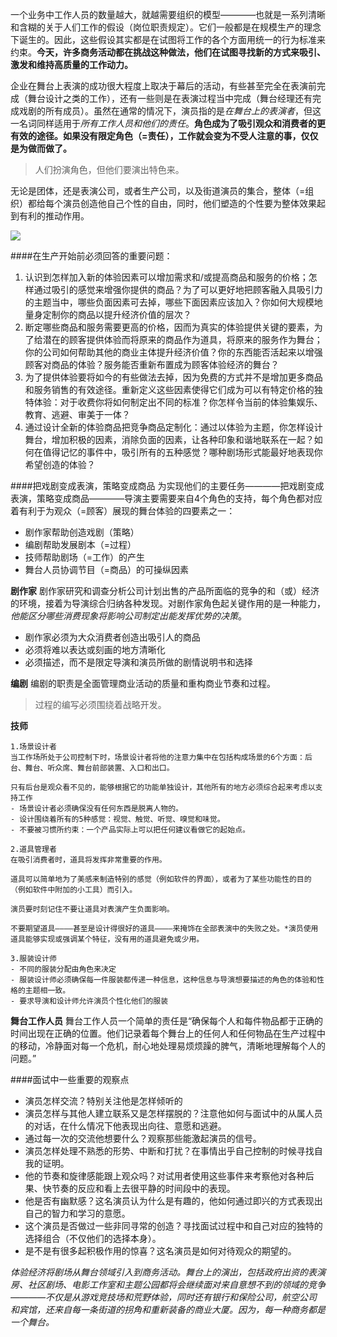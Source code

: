 一个业务中工作人员的数量越大，就越需要组织的模型————也就是一系列清晰和含糊的关于人们工作的假设（岗位职责规定）。它们一般都是在规模生产的理念下诞生的。因此，这些假设其实都是在试图将工作的各个方面用统一的行为标准来约束。**今天，许多商务活动都在挑战这种做法，他们在试图寻找新的方式来吸引、激发和维持高质量的工作动力。**

企业在舞台上表演的成功很大程度上取决于幕后的活动，有些甚至完全在表演前完成（舞台设计之类的工作），还有一些则是在表演过程当中完成（舞台经理还有完成戏剧的所有成员）。虽然在通常的情况下，演员指的是*在舞台上的表演者*，但这一名词同样适用于*所有工作人员和他们的责任*。**角色成为了吸引观众和消费者的更有效的途径。如果没有限定角色（=责任），工作就会变为不受人注意的事，仅仅是为做而做了。**

>人们扮演角色，但他们要演出特色来。

无论是团体，还是表演公司，或者生产公司，以及街道演员的集合，整体（=组织）都给每个演员创造他自己个性的自由，同时，他们塑造的个性要为整体效果起到有利的推动作用。 

![](/assets/8ED18469-518F-4DCD-9479-859FDBE70DA8.png)

####在生产开始前必须回答的重要问题：
1. 认识到怎样加入新的体验因素可以增加需求和/或提高商品和服务的价格；怎样通过吸引的感觉来增强你提供的商品？为了可以更好地把顾客融入具吸引力的主题当中，哪些负面因素可去掉，哪些下面因素应该加入？你如何大规模地量身定制你的商品以提升经济价值的层次？
2. 断定哪些商品和服务需要更高的价格，因而为真实的体验提供关键的要素，为了给潜在的顾客提供体验而将原来的商品作为道具，将原来的服务作为舞台；你的公司如何帮助其他的商业主体提升经济价值？你的东西能否活起来以增强顾客对商品的体验？服务能否重新布置成为顾客体验经济的舞台？
3. 为了提供体验要将如今的有些做法去掉，因为免费的方式并不是增加更多商品和服务销售的有效途径。重新定义这些因素使得它们成为可以有特定价格的独特体验：对于收费你将如何制定出不同的标准？你怎样令当前的体验集娱乐、教育、逃避、审美于一体？
4. 通过设计全新的体验商品把竞争商品定制化：通过以体验为主题，你怎样设计舞台，增加积极的因素，消除负面的因素，让各种印象和谐地联系在一起？如何在值得记忆的事件中，吸引所有的五种感觉？哪种剧场形式能最好地表现你希望创造的体验？

####把戏剧变成表演，策略变成商品
为实现他们的主要任务————把戏剧变成表演，策略变成商品————导演主要需要来自4个角色的支持，每个角色都对应着有利于为观众（=顾客）展现的舞台体验的四要素之一：
- 剧作家帮助创造戏剧（策略）
- 编剧帮助发展剧本（=过程）
- 技师帮助剧场（=工作）的产生
- 舞台人员协调节目（=商品）的可操纵因素

**剧作家**
剧作家研究和调查分析公司计划出售的产品所面临的竞争的和（或）经济的环境，接着为导演综合归纳各种发现。对剧作家角色起关键作用的是一种能力，*他能区分哪些消费现象将影响公司制定出能发挥优势的决策*。

- 剧作家必须为大众消费者创造出吸引人的商品
- 必须将难以表达或刻画的地方清晰化
- 必须描述，而不是限定导演和演员所做的剧情说明书和选择

**编剧**
编剧的职责是全面管理商业活动的质量和重构商业节奏和过程。

>过程的编写必须围绕着战略开发。


**技师**
````
1.场景设计者
当工作场所处于公司控制下时，场景设计者将他的注意力集中在包括构成场景的6个方面：后台、舞台、听众席、舞台前部装置、入口和出口。

只有后台是观众看不见的，能够根据它的功能单独设计，其他所有的地方必须综合起来考虑以支持工作
- 场景设计者必须确保没有任何东西是脱离人物的。
- 设计围绕着所有的5种感觉：视觉、触觉、听觉、嗅觉和味觉。 
- 不要被习惯所约束：一个产品实际上可以把任何建议看做它的起始点。
````
````
2.道具管理者
在吸引消费者时，道具将发挥非常重要的作用。

道具可以简单地为了美感来制造特别的感觉（例如软件的界面），或者为了某些功能性的目的（例如软件中附加的小工具）而引入。

演员要时刻记住不要让道具对表演产生负面影响。

不要期望道具————甚至是设计得很好的道具————来掩饰在全部表演中的失败之处。*演员使用道具能够实现或强调某个特征，没有用的道具避免或少用。
````
````
3.服装设计师
- 不同的服装分配由角色来决定
- 服装设计师必须确保每一件服装都传递一种信息，这种信息与导演想要描述的角色的体验和性格的主题相一致。
- 要求导演和设计师允许演员个性化他们的服装
````

**舞台工作人员**
舞台工作人员一个简单的责任是“确保每个人和每件物品都于正确的时间出现在正确的位置。他们记录着每个舞台上的任何人和任何物品在生产过程中的移动，冷静面对每一个危机，耐心地处理易烦烦躁的脾气，清晰地理解每个人的问题。”

####面试中一些重要的观察点
- 演员怎样交流？特别关注他是怎样倾听的
- 演员怎样与其他人建立联系又是怎样摆脱的？注意他如何与面试中的从属人员的对话，在什么情况下他表现出向往、意愿和逃避。
- 通过每一次的交流他想要什么？观察那些能激起演员的信号。
- 演员怎样处理不熟悉的形势、中断和打扰？在事情出乎自己控制的时候寻找自我的证明。
- 他的节奏和旋律感能跟上观众吗？对试用者使用这些事件来考察他对各种后果、快节奏的反应和看上去很平静的时间段中的表现。
- 他是否有幽默感？这名演员认为什么是有趣的，他如何通过即兴的方式表现出自己的智力和学习的意愿。
- 这个演员是否做过一些非同寻常的创造？寻找面试过程中和自己对应的独特的选择组合（不仅他们的选择本身）。
- 是不是有很多起积极作用的惊喜？这名演员是如何对待观众的期望的。


*体验经济将剧场从舞台领域引入到商务活动。舞台上的演出，包括政府出资的表演房、社区剧场、电影工作室和主题公园都将会继续面对来自意想不到的领域的竞争————不仅是从游戏竞技场和荒野体验，同时还有银行和保险公司，航空公司和宾馆，还来自每一条街道的拐角和重新装备的商业大厦。因为，每一种商务都是一个舞台。*


